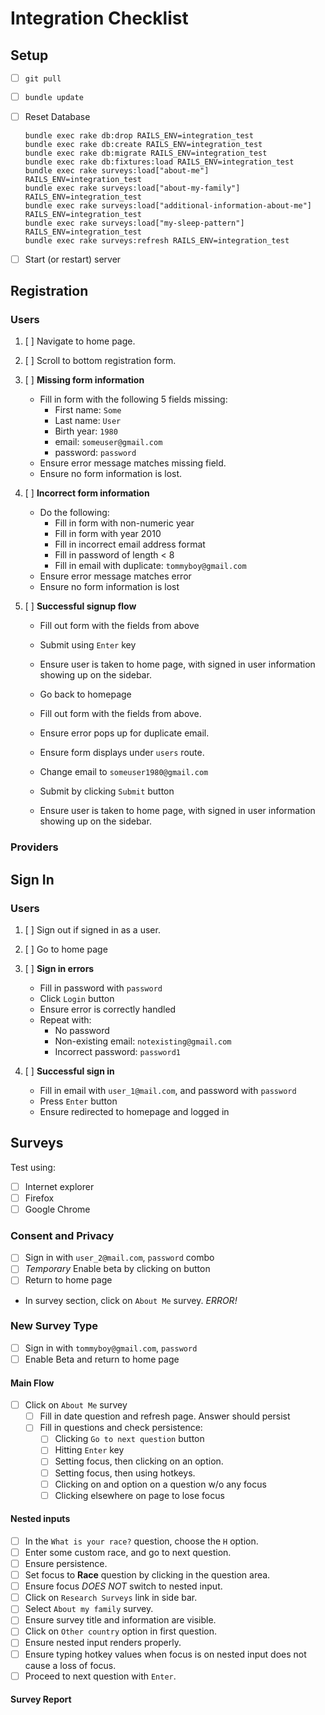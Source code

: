 # Integration Checklist

## Setup
- [ ] `git pull`

- [ ] `bundle update`

- [ ] Reset Database

   ```
   bundle exec rake db:drop RAILS_ENV=integration_test
   bundle exec rake db:create RAILS_ENV=integration_test
   bundle exec rake db:migrate RAILS_ENV=integration_test
   bundle exec rake db:fixtures:load RAILS_ENV=integration_test
   bundle exec rake surveys:load["about-me"] RAILS_ENV=integration_test
   bundle exec rake surveys:load["about-my-family"] RAILS_ENV=integration_test
   bundle exec rake surveys:load["additional-information-about-me"] RAILS_ENV=integration_test
   bundle exec rake surveys:load["my-sleep-pattern"] RAILS_ENV=integration_test
   bundle exec rake surveys:refresh RAILS_ENV=integration_test
   ```

- [ ] Start (or restart) server

## Registration

### Users
1. [ ] Navigate to home page.

2. [ ] Scroll to bottom registration form.

3. [ ] **Missing form information**
   - Fill in form with the following 5 fields missing:
      - First name: `Some`
      - Last name:  `User`
      - Birth year: `1980`
      - email:      `someuser@gmail.com`
      - password:   `password`
   - Ensure error message matches missing field.
   - Ensure no form information is lost.

4. [ ] **Incorrect form information**
   - Do the following:
      - Fill in form with non-numeric year
      - Fill in form with year 2010
      - Fill in incorrect email address format
      - Fill in password of length < 8
      - Fill in email with duplicate: `tommyboy@gmail.com`
   - Ensure error message matches error
   - Ensure no form information is lost

5. [ ] **Successful signup flow**
   - Fill out form with the fields from above
   - Submit using `Enter` key
   - Ensure user is taken to home page, with signed in user information showing up on the sidebar.

   - Go back to homepage
   - Fill out form with the fields from above.
   - Ensure error pops up for duplicate email.
   - Ensure form displays under `users` route.
   - Change email to `someuser1980@gmail.com`
   - Submit by clicking `Submit` button
   - Ensure user is taken to home page, with signed in user information showing up on the sidebar.

### Providers


## Sign In

### Users
1. [ ] Sign out if signed in as a user.

2. [ ] Go to home page

3. [ ] **Sign in errors**
   - Fill in password with `password`
   - Click `Login` button
   - Ensure error is correctly handled
   - Repeat with:
      - No password
      - Non-existing email: `notexisting@gmail.com`
      - Incorrect password: `password1`
4. [ ] **Successful sign in**
   - Fill in email with `user_1@mail.com`, and password with `password`
   - Press `Enter` button
   - Ensure redirected to homepage and logged in


## Surveys
Test using:
- [ ] Internet explorer
- [ ] Firefox
- [ ] Google Chrome

### Consent and Privacy
- [ ] Sign in with `user_2@mail.com`, `password` combo
- [ ] *Temporary* Enable beta by clicking on button
- [ ] Return to home page
- In survey section, click on `About Me` survey.
*ERROR!*

### New Survey Type
- [ ] Sign in with `tommyboy@gmail.com`, `password`
- [ ] Enable Beta and return to home page
#### Main Flow
- [ ] Click on `About Me` survey
   - [ ] Fill in date question and refresh page. Answer should persist
   - [ ] Fill in questions and check persistence:
      - [ ] Clicking `Go to next question` button
      - [ ] Hitting `Enter` key
      - [ ] Setting focus, then clicking on an option.
      - [ ] Setting focus, then using hotkeys.
      - [ ] Clicking on and option on a question w/o any focus
      - [ ] Clicking elsewhere on page to lose focus
#### Nested inputs
- [ ] In the `What is your race?` question, choose the `H` option.
- [ ] Enter some custom race, and go to next question.
- [ ] Ensure persistence.
- [ ] Set focus to **Race** question by clicking in the question area.
- [ ] Ensure focus *DOES NOT* switch to nested input.
- [ ] Click on `Research Surveys` link in side bar.
- [ ] Select `About my family` survey.
- [ ] Ensure survey title and information are visible.
- [ ] Click on `Other country` option in first question.
- [ ] Ensure nested input renders properly.
- [ ] Ensure typing hotkey values when focus is on nested input does not cause a loss of focus.
- [ ] Proceed to next question with `Enter`.
#### Survey Report



